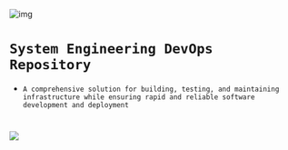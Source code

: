![img](https://assets.imaginablefutures.com/media/images/ALX_Logo.max-200x150.png)
# `System Engineering DevOps Repository`
- `A comprehensive solution for building, testing, and maintaining infrastructure while ensuring rapid and reliable software development and deployment`
#
![](https://shalb.com/wp-content/uploads/2019/11/Devops1-1024x669.jpeg)

